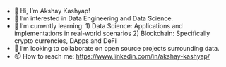 - 👋 Hi, I’m Akshay Kashyap!
- 👀 I’m interested in Data Engineering and Data Science.
- 🌱 I’m currently learning: 1) Data Science: Applications and implementations in real-world scenarios 2) Blockchain: Specifically crypto currencies, DApps and DeFi
- 💞️ I’m looking to collaborate on open source projects surrounding data.
- 📫 How to reach me: https://www.linkedin.com/in/akshay-kashyap/

<!---
kashyap-akshay/Intro is a ✨ special ✨ repository because its `README.md` (this file) appears on your GitHub profile.
You can click the Preview link to take a look at your changes.
--->
